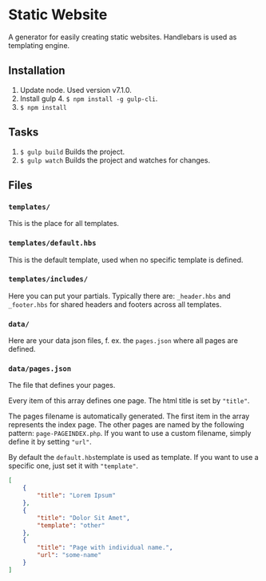 Static Website
==============

A generator for easily creating static websites. Handlebars is used as templating engine.

Installation
------------

1. Update node. Used version v7.1.0.
2. Install gulp 4. `$ npm install -g gulp-cli`.
3. `$ npm install`

Tasks
-----

1. `$ gulp build` Builds the project.
2. `$ gulp watch` Builds the project and watches for changes.

Files
-----

### `templates/`
This is the place for all templates.

### `templates/default.hbs`
This is the default template, used when no specific template is defined.

### `templates/includes/`
Here you can put your partials. Typically there are: `_header.hbs` and `_footer.hbs` for shared headers and footers across all templates.

### `data/`
Here are your data json files, f. ex. the `pages.json` where all pages are defined.

### `data/pages.json`
The file that defines your pages.

Every item of this array defines one page. The html title is set by `"title"`.

The pages filename is automatically generated.
The first item in the array represents the index page. The other pages are named by the following pattern: `page-PAGEINDEX.php`.
If you want to use a custom filename, simply define it by setting `"url"`.

By default the `default.hbs`template is used as template. If you want to use a specific one, just set it with `"template"`.

```json
[
    {
        "title": "Lorem Ipsum"
    },
    {
        "title": "Dolor Sit Amet",
        "template": "other"
    },
    {
        "title": "Page with individual name.",
        "url": "some-name"
    }
]
```